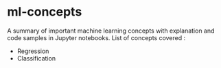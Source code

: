 # ml-concepts
A summary of important machine learning concepts with explanation and code samples in Jupyter notebooks.
List of concepts covered :
* Regression
* Classification
